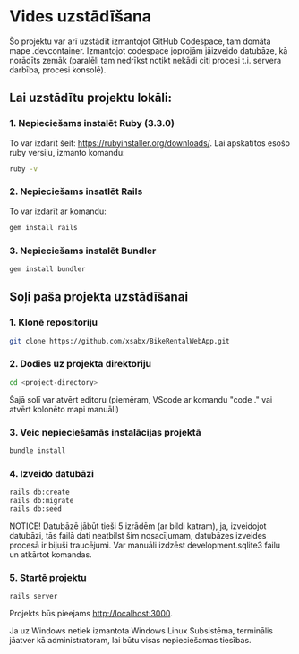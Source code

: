 # Vides uzstādīšana
Šo projektu var arī uzstādīt izmantojot GitHub Codespace, tam domāta mape .devcontainer. Izmantojot codespace joprojām jāizveido datubāze, kā norādīts zemāk (paralēli tam nedrīkst notikt nekādi citi procesi t.i. servera darbība, procesi konsolē).

## Lai uzstādītu projektu lokāli:
### 1. Nepieciešams instalēt Ruby (3.3.0)
To var izdarīt šeit: https://rubyinstaller.org/downloads/.
Lai apskatītos esošo ruby versiju, izmanto komandu:
```bash
ruby -v
```

### 2. Nepieciešams insatlēt Rails
To var izdarīt ar komandu:
```bash
gem install rails
```

### 3. Nepieciešams instalēt Bundler
```bash
gem install bundler
```

## Soļi paša projekta uzstādīšanai

### 1. Klonē repositoriju
```bash
git clone https://github.com/xsabx/BikeRentalWebApp.git
```

### 2. Dodies uz projekta direktoriju 
```bash
cd <project-directory>
```
Šajā solī var atvērt editoru (piemēram, VScode ar komandu "code ." vai atvērt kolonēto mapi manuāli)

### 3. Veic nepieciešamās instalācijas projektā
```bash
bundle install
```

### 4. Izveido datubāzi
```bash
rails db:create
rails db:migrate
rails db:seed
```
NOTICE! Datubāzē jābūt tieši 5 izrādēm (ar bildi katram), ja, izveidojot datubāzi, tās failā dati neatbilst šim nosacījumam, datubāzes izveides procesā ir bijuši traucējumi. Var manuāli izdzēst development.sqlite3 failu un atkārtot komandas.

### 5. Startē projektu
```bash
rails server
```

Projekts būs pieejams [http://localhost:3000](http://localhost:3000).

Ja uz Windows netiek izmantota Windows Linux Subsistēma, terminālis jāatver kā administratoram, lai būtu visas nepieciešamas tiesības.





